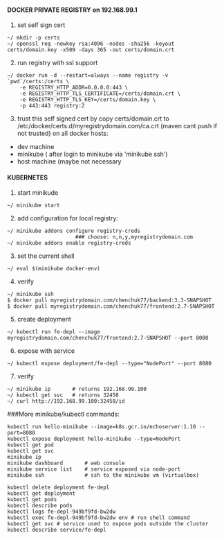 #### DOCKER PRIVATE REGISTRY on 192.168.99.1

1. set self sign cert
```
~/ mkdir -p certs
~/ openssl req -newkey rsa:4096 -nodes -sha256 -keyout certs/domain.key -x509 -days 365 -out certs/domain.crt
```
2. run registry with ssl support
```
~/ docker run -d --restart=always --name registry -v `pwd`/certs:/certs \
    -e REGISTRY_HTTP_ADDR=0.0.0.0:443 \
    -e REGISTRY_HTTP_TLS_CERTIFICATE=/certs/domain.crt \
    -e REGISTRY_HTTP_TLS_KEY=/certs/domain.key \
    -p 443:443 registry:2
```
3. trust this self signed cert by copy certs/domain.crt to /etc/docker/certs.d/myregistrydomain.com/ca.crt (maven cant push if not trusted) on all docker hosts:
- dev machine
- minikube ( after login to minikube via 'minikube ssh')
- host machine (maybe not necessary

#### KUBERNETES

1. start minikude 
```
~/ minikube start 
```

2. add configuration for local registry: 
```
~/ minikube addons configure registry-creds 
                      ### choose: n,n,y,myregistrydomain.com
~/ minikube addons enable registry-creds
```

3. set the current shell
```
~/ eval $(minikube docker-env)
```

4. verify
```
~/ minikube ssh
$ docker pull myregistrydomain.com/chenchuk77/backend:3.3-SNAPSHOT
$ docker pull myregistrydomain.com/chenchuk77/frontend:2.7-SNAPSHOT     

```
5. create deployment
```
~/ kubectl run fe-depl --image myregistrydomain.com/chenchuk77/frontend:2.7-SNAPSHOT --port 8080
```

6. expose with service
```
~/ kubectl expose deployment/fe-depl --type="NodePort" --port 8080
```

7. verify 
```
~/ minikube ip       # returns 192.168.99.100
~/ kubectl get svc   # returns 32458
~/ curl http://192.168.99.100:32458/id

```


###More minikube/kubectl commands:
```
kubectl run hello-minikube --image=k8s.gcr.io/echoserver:1.10 --port=8080
kubectl expose deployment hello-minikube --type=NodePort
kubectl get pod
kubectl get svc
minikube ip
minikube dashboard       # web console
minikube service list    # service exposed via node-port
minikube ssh             # ssh to the minikube vm (virtualbox)

kubectl delete deployment fe-depl
kubectl get deployment
kubectl get pods
kubectl describe pods
kubectl logs fe-depl-949bf9fd-bw2dw
kubectl exec fe-depl-949bf9fd-bw2dw env # run shell command
kubectl get svc # service used to expose pods outside the cluster
kubectl describe service/fe-depl
```